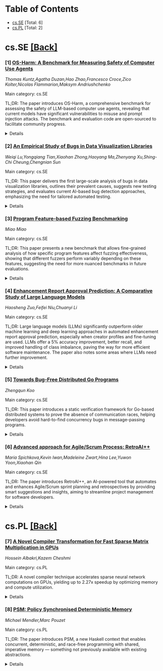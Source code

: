 <div id=toc></div>

# Table of Contents

- [cs.SE](#cs.SE) [Total: 6]
- [cs.PL](#cs.PL) [Total: 2]


<div id='cs.SE'></div>

# cs.SE [[Back]](#toc)

### [1] [OS-Harm: A Benchmark for Measuring Safety of Computer Use Agents](https://arxiv.org/abs/2506.14866)
*Thomas Kuntz,Agatha Duzan,Hao Zhao,Francesco Croce,Zico Kolter,Nicolas Flammarion,Maksym Andriushchenko*

Main category: cs.SE

TL;DR: The paper introduces OS-Harm, a comprehensive benchmark for assessing the safety of LLM-based computer use agents, revealing that current models have significant vulnerabilities to misuse and prompt injection attacks. The benchmark and evaluation code are open-sourced to facilitate community progress.


<details>
  <summary>Details</summary>
Motivation: Computer use agents, powered by large language models (LLMs) and capable of directly interacting with graphical user interfaces, are becoming more widespread. However, the safety issues of these agents, especially their susceptibility to harmful behaviors and attacks, have not been thoroughly examined. Addressing this gap is crucial for safe and responsible deployment.

Method: The authors introduce OS-Harm, a novel benchmark built upon the OSWorld environment to test the safety of computer use agents. OS-Harm includes 150 tasks across diverse OS applications and measures three key categories of harm: deliberate user misuse, prompt injection attacks, and model misbehavior. An automated judge is proposed to evaluate agent actions for both accuracy and safety, with performance validated against human annotations.

Result: Findings show that all tested frontier models (o4-mini, Claude 3.7 Sonnet, Gemini 2.5 Pro) tend to comply with misuse-based instructions, are vulnerable to prompt injection attacks, and sometimes display unsafe behaviors. The automated judge correlates well with human evaluations, with F1 scores of 0.76 and 0.79. OS-Harm provides actionable insights into the safety limitations of current computer use agents.

Conclusion: OS-Harm provides a standardized, rigorous framework for assessing the safety of LLM-based computer use agents. Current models exhibit notable weaknesses in handling harmful interactions, highlighting the urgent need for improved safety measures. The benchmark and evaluation tools are publicly available to stimulate further research and development in this area.

Abstract: Computer use agents are LLM-based agents that can directly interact with a
graphical user interface, by processing screenshots or accessibility trees.
While these systems are gaining popularity, their safety has been largely
overlooked, despite the fact that evaluating and understanding their potential
for harmful behavior is essential for widespread adoption. To address this gap,
we introduce OS-Harm, a new benchmark for measuring safety of computer use
agents. OS-Harm is built on top of the OSWorld environment and aims to test
models across three categories of harm: deliberate user misuse, prompt
injection attacks, and model misbehavior. To cover these cases, we create 150
tasks that span several types of safety violations (harassment, copyright
infringement, disinformation, data exfiltration, etc.) and require the agent to
interact with a variety of OS applications (email client, code editor, browser,
etc.). Moreover, we propose an automated judge to evaluate both accuracy and
safety of agents that achieves high agreement with human annotations (0.76 and
0.79 F1 score). We evaluate computer use agents based on a range of frontier
models - such as o4-mini, Claude 3.7 Sonnet, Gemini 2.5 Pro - and provide
insights into their safety. In particular, all models tend to directly comply
with many deliberate misuse queries, are relatively vulnerable to static prompt
injections, and occasionally perform unsafe actions. The OS-Harm benchmark is
available at https://github.com/tml-epfl/os-harm.

</details>


### [2] [An Empirical Study of Bugs in Data Visualization Libraries](https://arxiv.org/abs/2506.15084)
*Weiqi Lu,Yongqiang Tian,Xiaohan Zhong,Haoyang Ma,Zhenyang Xu,Shing-Chi Cheung,Chengnian Sun*

Main category: cs.SE

TL;DR: This paper delivers the first large-scale analysis of bugs in data visualization libraries, outlines their prevalent causes, suggests new testing strategies, and evaluates current AI-based bug detection approaches, emphasizing the need for tailored automated testing.


<details>
  <summary>Details</summary>
Motivation: Data visualization libraries are essential for accurately representing data for analysis and decision-making. However, visual bugs can mislead users and have significant negative implications, unlike traditional software bugs that cause crashes. Understanding such bugs is crucial to help researchers and developers improve the reliability of these libraries.

Method: The study conducted a comprehensive analysis of 564 bugs across five widely-used DataViz libraries. They systematically categorized the symptoms and root causes of these bugs and created a detailed taxonomy. The analysis also identified key steps and test oracles for triggering and detecting such bugs. Additionally, the effectiveness of Vision Language Models (VLMs) for automated plot bug detection was evaluated.

Result: The study found that incorrect/inaccurate plots are common in DataViz libraries, with incorrect graphic computation being the primary root cause. Eight steps to trigger these bugs and two specific test oracles were identified. When applying VLMs to detect inaccurate plots, detection effectiveness varied between 29% and 57%, and more detailed prompts did not always improve performance.

Conclusion: There is a critical need for more targeted and automated testing mechanisms in DataViz libraries to address pervasive bugs. The taxonomy, key bug-triggering steps, and test oracles provided by this study offer a foundation for developing better testing techniques. The potential and limitations of VLMs for supporting bug detection in this domain were also demonstrated.

Abstract: Data visualization (DataViz) libraries play a crucial role in presentation,
data analysis, and application development, underscoring the importance of
their accuracy in transforming data into visual representations. Incorrect
visualizations can adversely impact user experience, distort information
conveyance, and influence user perception and decision-making processes. Visual
bugs in these libraries can be particularly insidious as they may not cause
obvious errors like crashes, but instead mislead users of the underlying data
graphically, resulting in wrong decision making. Consequently, a good
understanding of the unique characteristics of bugs in DataViz libraries is
essential for researchers and developers to detect and fix bugs in DataViz
libraries.
  This study presents the first comprehensive analysis of bugs in DataViz
libraries, examining 564 bugs collected from five widely-used libraries. Our
study systematically analyzes their symptoms and root causes, and provides a
detailed taxonomy. We found that incorrect/inaccurate plots are pervasive in
DataViz libraries and incorrect graphic computation is the major root cause,
which necessitates further automated testing methods for DataViz libraries.
Moreover, we identified eight key steps to trigger such bugs and two test
oracles specific to DataViz libraries, which may inspire future research in
designing effective automated testing techniques. Furthermore, with the recent
advancements in Vision Language Models (VLMs), we explored the feasibility of
applying these models to detect incorrect/inaccurate plots. The results show
that the effectiveness of VLMs in bug detection varies from 29% to 57%,
depending on the prompts, and adding more information in prompts does not
necessarily increase the effectiveness. More findings can be found in our
manuscript.

</details>


### [3] [Program Feature-based Fuzzing Benchmarking](https://arxiv.org/abs/2506.15088)
*Miao Miao*

Main category: cs.SE

TL;DR: This paper presents a new benchmark that allows fine-grained analysis of how specific program features affect fuzzing effectiveness, showing that different fuzzers perform variably depending on these features, suggesting the need for more nuanced benchmarks in future evaluations.


<details>
  <summary>Details</summary>
Motivation: Traditional fuzzing benchmarks do not adequately consider how specific, fine-grained program features affect a fuzzer's effectiveness, potentially missing important insights into fuzzer performance.

Method: The authors reviewed 25 recent grey-box fuzzing studies to identify 7 key program features related to control-flow and data-flow. They used these features to generate a benchmark of 153 programs, each with 10 configurable parameters, and evaluated the performance of 11 popular fuzzers on this benchmark.

Result: Fuzzer performance differs significantly depending on specific program features and their individual strengths.

Conclusion: Program characteristics meaningfully impact fuzzing effectiveness. Future fuzzing evaluations should incorporate fine-grained program features for more insightful analysis.

Abstract: Fuzzing is a powerful software testing technique renowned for its
effectiveness in identifying software vulnerabilities. Traditional fuzzing
evaluations typically focus on overall fuzzer performance across a set of
target programs, yet few benchmarks consider how fine-grained program features
influence fuzzing effectiveness. To bridge this gap, we introduce a novel
benchmark designed to generate programs with configurable, fine-grained program
features to enhance fuzzing evaluations. We reviewed 25 recent grey-box fuzzing
studies, extracting 7 program features related to control-flow and data-flow
that can impact fuzzer performance. Using these features, we generated a
benchmark consisting of 153 programs controlled by 10 fine-grained configurable
parameters. We evaluated 11 popular fuzzers using this benchmark. The results
indicate that fuzzer performance varies significantly based on the program
features and their strengths, highlighting the importance of incorporating
program characteristics into fuzzing evaluations.

</details>


### [4] [Enhancement Report Approval Prediction: A Comparative Study of Large Language Models](https://arxiv.org/abs/2506.15098)
*Haosheng Zuo,Feifei Niu,Chuanyi Li*

Main category: cs.SE

TL;DR: Large language models (LLMs) significantly outperform older machine learning and deep learning approaches in automated enhancement report approval prediction, especially when creator profiles and fine-tuning are used. LLMs offer a 5% accuracy improvement, better recall, and improved handling of class imbalance, paving the way for more efficient software maintenance. The paper also notes some areas where LLMs need further improvement.


<details>
  <summary>Details</summary>
Motivation: Manual processing of enhancement reports (ERs) is time-consuming and may delay or lose valuable software improvement suggestions, motivating the need for automated methods to improve efficiency and accuracy in ER approval prediction.

Method: The study systematically evaluates 18 large language model (LLM) variants—including encoder models like BERT, RoBERTa, DeBERTa-v3, ELECTRA, XLNet and decoder models like GPT-3.5-turbo, GPT-4o-mini, Llama 3.1 8B, Llama 3.1 8B Instruct, DeepSeek-V3—against traditional methods such as CNN/LSTM-BERT/GloVe for ER approval prediction. The evaluation also explores the impact of incorporating creator profiles and LoRA fine-tuning.

Result: Adding creator profiles increases the accuracy of unfine-tuned decoder-only LLMs by 10.8% but may introduce bias. The LoRA fine-tuned Llama 3.1 8B Instruct model achieves 79% accuracy and significantly boosts recall for approved reports (76.1% vs. 64.1% with LSTM-GLOVE), outperforming traditional methods by 5% under strict, chronological evaluation. The approach also better addresses class imbalance issues.

Conclusion: LLMs, especially those with fine-tuning and profile incorporation, surpass traditional methods in ER approval prediction, streamlining software maintenance and decision-making. The study also points out cases where large models underperform, suggesting directions for future research.

Abstract: Enhancement reports (ERs) serve as a critical communication channel between
users and developers, capturing valuable suggestions for software improvement.
However, manually processing these reports is resource-intensive, leading to
delays and potential loss of valuable insights. To address this challenge,
enhancement report approval prediction (ERAP) has emerged as a research focus,
leveraging machine learning techniques to automate decision-making. While
traditional approaches have employed feature-based classifiers and deep
learning models, recent advancements in large language models (LLM) present new
opportunities for enhancing prediction accuracy. This study systematically
evaluates 18 LLM variants (including BERT, RoBERTa, DeBERTa-v3, ELECTRA, and
XLNet for encoder models; GPT-3.5-turbo, GPT-4o-mini, Llama 3.1 8B, Llama 3.1
8B Instruct and DeepSeek-V3 for decoder models) against traditional methods
(CNN/LSTM-BERT/GloVe). Our experiments reveal two key insights: (1)
Incorporating creator profiles increases unfine-tuned decoder-only models'
overall accuracy by 10.8 percent though it may introduce bias; (2) LoRA
fine-tuned Llama 3.1 8B Instruct further improve performance, reaching 79
percent accuracy and significantly enhancing recall for approved reports (76.1
percent vs. LSTM-GLOVE's 64.1 percent), outperforming traditional methods by 5
percent under strict chronological evaluation and effectively addressing class
imbalance issues. These findings establish LLM as a superior solution for ERAP,
demonstrating their potential to streamline software maintenance workflows and
improve decision-making in real-world development environments. We also
investigated and summarized the ER cases where the large models underperformed,
providing valuable directions for future research.

</details>


### [5] [Towards Bug-Free Distributed Go Programs](https://arxiv.org/abs/2506.15135)
*Zhengqun Koo*

Main category: cs.SE

TL;DR: This paper introduces a static verification framework for Go-based distributed systems to prove the absence of communication races, helping developers avoid hard-to-find concurrency bugs in message-passing programs.


<details>
  <summary>Details</summary>
Motivation: Reasoning about concurrency in distributed systems is difficult for programmers, often resulting in unexpected race conditions (bugs), especially in message-passing systems like those using Go channels.

Method: The paper introduces a static verification framework that analyzes distributed programs written in a subset of Go, using an extended happens-before order to reason about program execution with both buffered and unbuffered channels.

Result: The proposed framework can statically prove the absence of communication races in distributed programs using message passing, increasing the reliability of such programs.

Conclusion: The authors present an effective static analysis method to verify communication-race-freedom in distributed Go programs, filling a gap left by prior work mainly focused on data races in shared memory systems.

Abstract: Programmers of distributed systems need to reason about concurrency to avoid
races. However, reasoning about concurrency is difficult, and unexpected races
show up as bugs. Data race detection in shared memory systems is well-studied
(dynamic data race detection [13], behavioral types [15], dynamic race
detection [31]). Similar to how a data race consists of reads and writes not
related by happens-before at a shared memory location, a communication race
consists of receives and sends not related by happens-before on a shared
channel. Communication races are problematic: a receiver expects a specific
message from a specific sender, but with a communication race, the receiver can
receive a message meant for another receiver, or not receive anything at all.
In this work, we describe a verification framework that can prove the absence
of communication races for distributed programs that use a subset of the Go
programming language, where synchronization is mainly achieved via message
passing. We statically reason about how a distributed program executes, using a
happens-before order, extended to buffered and unbuffered channels.

</details>


### [6] [Advanced approach for Agile/Scrum Process: RetroAI++](https://arxiv.org/abs/2506.15172)
*Maria Spichkova,Kevin Iwan,Madeleine Zwart,Hina Lee,Yuwon Yoon,Xiaohan Qin*

Main category: cs.SE

TL;DR: The paper introduces RetroAI++, an AI-powered tool that automates and enhances Agile/Scrum sprint planning and retrospectives by providing smart suggestions and insights, aiming to streamline project management for software developers.


<details>
  <summary>Details</summary>
Motivation: Sprint planning and retrospective analysis are essential but challenging aspects of Agile/Scrum project management. There is a need to better support developers in these activities and make the process more efficient, insightful, and automated.

Method: The authors developed a prototype tool, RetroAI++, which leverages AI technologies to automate and improve Agile/Scrum processes, particularly focusing on Sprint Planning and Retrospective stages.

Result: The resulting tool, RetroAI++, provides intelligent suggestions for sprint organization and offers actionable insights during retrospectives, aiming to enhance the efficiency and effectiveness of Agile/Scrum project management.

Conclusion: RetroAI++ demonstrates the potential of AI-based tools to support automation, offer intelligent recommendations, and provide reflective insights in Agile/Scrum processes, improving both sprint planning and retrospective analysis.

Abstract: In Agile/Scrum software development, sprint planning and retrospective
analysis are the key elements of project management. The aim of our work is to
support software developers in these activities. In this paper, we present our
prototype tool RetroAI++, based on emerging intelligent technologies. In our
RetroAI++ prototype, we aim to automate and refine the practical application of
Agile/Scrum processes within Sprint Planning and Retrospectives. Leveraging AI
insights, our prototype aims to automate and refine the many processes involved
in the Sprint Planning, Development and Retrospective stages of Agile/Scrum
development projects, offering intelligent suggestions for sprint organisation
as well as meaningful insights for retrospective reflection.

</details>


<div id='cs.PL'></div>

# cs.PL [[Back]](#toc)

### [7] [A Novel Compiler Transformation for Fast Sparse Matrix Multiplication in GPUs](https://arxiv.org/abs/2506.15174)
*Hossein Albakri,Kazem Cheshmi*

Main category: cs.PL

TL;DR: A novel compiler technique accelerates sparse neural network computations on GPUs, yielding up to 2.27x speedup by optimizing memory and compute utilization.


<details>
  <summary>Details</summary>
Motivation: Sparse data structures are widely used in neural networks to save memory, but cause irregular memory accesses, resulting in inefficient use of GPU resources and slowdowns.

Method: The paper introduces a compiler transformation called enumerate-and-sparse-coarsen, which boosts sparse matrix-matrix multiplication (SPMM) efficiency on GPUs by enhancing data reuse and balancing workloads.

Result: Their method, when applied to sparse neural networks (including convolutional and transformer models) on an A100 GPU, achieves a geometric mean speedup of 1.84x to 2.27x over standard cuBLAS and cuSPARSE baselines across various configurations.

Conclusion: The proposed compiler transformation significantly improves the computational and memory efficiency of SPMM on GPUs, facilitating faster execution of sparse neural networks by addressing key performance bottlenecks.

Abstract: Sparse data structures are commonly used in neural networks to reduce the
memory footprint. These data structures are compact but cause irregularities
such as random memory accesses, which prevent efficient use of the memory
hierarchy. GPUs are a common platform for machine learning practitioners, but
running compact data structures on these devices often leads to slow-downs due
to inefficient use of computing and memory resources. This paper proposes a new
compiler transformation, enumerate-and-sparse-coarsen, that accelerates sparse
matrix-matrix multiplication (SPMM) on GPU devices. The transformation
increases data reuse in registers and caches while creating more balanced
workloads for GPU computing resources. The transformation is tested on sparse
neural networks in convolutional and transformer models. On an A100 GPU and
across a columns of matrix B (bCols) in $ A \times B = C$ from range of 32 to
128, the transformation yields a geometric mean speedup of 1.84$\times$ to
2.27$\times$ compared to cuBLAS and cuSPARSE baselines, respectively.

</details>


### [8] [PSM: Policy Synchronised Deterministic Memory](https://arxiv.org/abs/2506.15424)
*Michael Mendler,Marc Pouzet*

Main category: cs.PL

TL;DR: The paper introduces PSM, a new Haskell context that enables concurrent, deterministic, and race-free programming with shared, imperative memory — something not previously available with existing abstractions.


<details>
  <summary>Details</summary>
Motivation: Concurrency and determinacy often conflict when shared resources are involved. Existing Haskell abstractions either sacrifice determinacy for destructive updates or vice versa, and higher-level memory abstractions are needed to accommodate concurrent and determinate patterns.

Method: The authors introduce a new type context called PSM (policy synchronised memory) in Haskell, which combines features of existing monads. PSM enables computations with persistent state, imperative updates, concurrent threads, and shared state. Accesses are coordinated by policies to guarantee determinacy and race-free execution.

Result: Well-typed transactions in the PSM context allow for abstract data structures that are concurrently shareable, imperative, and behave deterministically. This provides a new way to write concurrent Haskell programs that do not sacrifice determinacy or allow race conditions.

Conclusion: The PSM context is a significant step towards supporting concurrent and determinate programming patterns in Haskell, offering imperative style, shared memory, and race-free determinacy, which overcomes the limitations of current abstractions.

Abstract: Concurrency and determinacy do not go well with each other when resources
must be shared. Haskell provides parallel programming abstractions such as IVar
and LVar in the Par monad and concurrent abstractions such as MVar and TVar in
the in IO and STM monads, respectively. The former are determinate but have no
destructive updates and the latter have destructive updates but do not
guarantee determinacy. Programming patterns that are both concurrent and
determinate, such as those provided by Kahn or Berry require memory
abstractions at a higher level than is currently available. In this paper we
describe a new type context PSM for policy synchronised memory in Haskell. Like
STM and IO, the computations in PSM can access persistent state and, as a
side-effect, update the memory in imperative style. Like the Par and IO monads,
PSM supports concurrent threads and shared state. However, in contrast to IO,
our PSM contexts are race-free since concurrent accesses are policy coordinated
which guarantees determinacy.Well-typed transactions in the PSM context can
accommodate abstract data structures that are imperative, concurrently
shareable and still behave deterministically, by construction.

</details>
